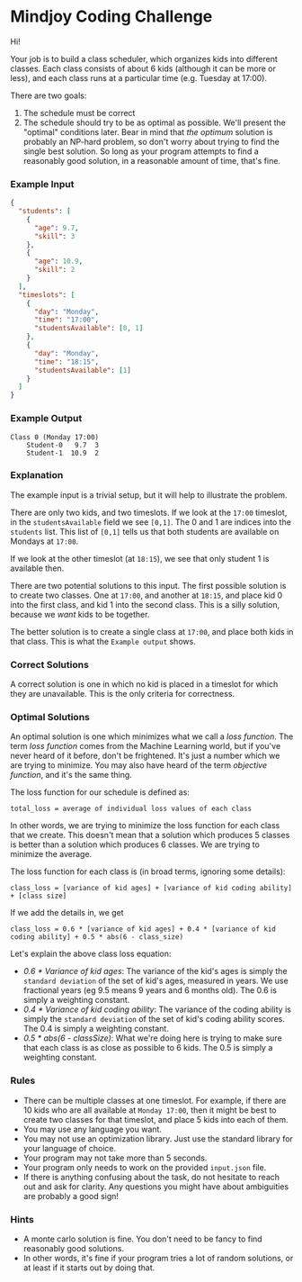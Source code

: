# Mindjoy Coding Challenge

Hi!

Your job is to build a class scheduler, which organizes kids into
different classes. Each class consists of about 6 kids (although it
can be more or less), and each class runs at a particular time
(e.g. Tuesday at 17:00).

There are two goals:

1. The schedule must be correct
2. The schedule should try to be as optimal as possible. We'll present
   the "optimal" conditions later. Bear in mind that _the optimum_ solution
   is probably an NP-hard problem, so don't worry about trying to find
   the single best solution. So long as your program attempts to find
   a reasonably good solution, in a reasonable amount of time, that's fine.

### Example Input

```json
{
  "students": [
    {
      "age": 9.7,
      "skill": 3
    },
    {
      "age": 10.9,
      "skill": 2
    }
  ],
  "timeslots": [
    {
      "day": "Monday",
      "time": "17:00",
      "studentsAvailable": [0, 1]
    },
    {
      "day": "Monday",
      "time": "18:15",
      "studentsAvailable": [1]
    }
  ]
}
```

### Example Output

```
Class 0 (Monday 17:00)
	Student-0   9.7  3
	Student-1  10.9  2
```

### Explanation

The example input is a trivial setup, but it will help to illustrate the problem.

There are only two kids, and two timeslots.
If we look at the `17:00` timeslot, in the `studentsAvailable` field we see `[0,1]`. The
0 and 1 are indices into the `students` list. This list of `[0,1]` tells us that both
students are available on Mondays at `17:00`.

If we look at the other timeslot (at `18:15`), we see that only student 1 is available
then.

There are two potential solutions to this input. The first possible solution is to
create two classes. One at `17:00`, and another at `18:15`, and place kid 0 into
the first class, and kid 1 into the second class. This is a silly solution, because
we _want_ kids to be together.

The better solution is to create a single class at `17:00`, and place both kids in
that class. This is what the `Example output` shows.

### Correct Solutions

A correct solution is one in which no kid is placed in a timeslot for which they
are unavailable. This is the only criteria for correctness.

### Optimal Solutions

An optimal solution is one which minimizes what we call a _loss function_. The term
_loss function_ comes from the Machine Learning world, but if you've never heard of
it before, don't be frightened. It's just a number which we are trying to minimize.
You may also have heard of the term _objective function_, and it's the same thing.

The loss function for our schedule is defined as:

`total_loss = average of individual loss values of each class`

In other words, we are trying to minimize the loss function for each class that
we create. This doesn't mean that a solution which produces 5 classes is better
than a solution which produces 6 classes. We are trying to minimize the average.

The loss function for each class is (in broad terms, ignoring some details):

`class_loss = [variance of kid ages] + [variance of kid coding ability] + [class size]`

If we add the details in, we get

`class_loss = 0.6 * [variance of kid ages] + 0.4 * [variance of kid coding ability] + 0.5 * abs(6 - class_size)`

Let's explain the above class loss equation:

- _0.6 \* Variance of kid ages_: The variance of the kid's ages is simply the
  `standard deviation` of the set of kid's ages, measured in years. We use
  fractional years (eg 9.5 means 9 years and 6 months old).
  The 0.6 is simply a weighting constant.
- _0.4 \* Variance of kid coding ability_: The variance of the coding ability is simply
  the `standard deviation` of the set of kid's coding ability scores.
  The 0.4 is simply a weighting constant.
- _0.5 \* abs(6 - classSize)_: What we're doing here is trying to make sure that
  each class is as close as possible to 6 kids.
  The 0.5 is simply a weighting constant.

### Rules

- There can be multiple classes at one timeslot. For example, if there are 10 kids who are all available
  at `Monday 17:00`, then it might be best to create two classes for that timeslot, and place 5
  kids into each of them.
- You may use any language you want.
- You may not use an optimization library. Just use the standard library for your language of choice.
- Your program may not take more than 5 seconds.
- Your program only needs to work on the provided `input.json` file.
- If there is anything confusing about the task, do not hesitate to reach out and ask for clarity.
  Any questions you might have about ambiguities are probably a good sign!

### Hints

- A monte carlo solution is fine. You don't need to be fancy to find reasonably good solutions.
- In other words, it's fine if your program tries a lot of random solutions, or at least if it starts out by doing that.
